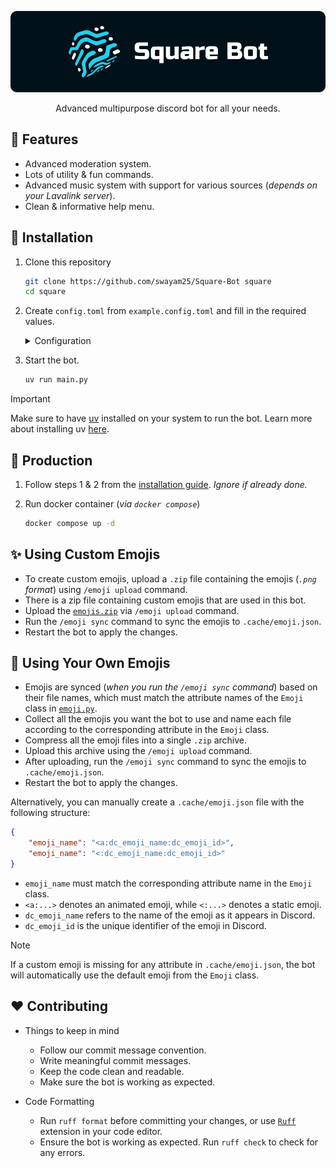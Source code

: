 <div align="center">

![Square Bot](./assets/banner.png)

Advanced multipurpose discord bot for all your needs.

</div>

## 🎯 Features

- Advanced moderation system.
- Lots of utility & fun commands.
- Advanced music system with support for various sources (*depends on your Lavalink server*).
- Clean & informative help menu.

## 🚩 Installation

1. Clone this repository
    ```sh
    git clone https://github.com/swayam25/Square-Bot square
    cd square
    ```

2. Create `config.toml` from `example.config.toml` and fill in the required values.
    <details>

    <summary>Configuration</summary>

    - `owner-id` (`int`)
        - Owner's discord id.
        - Gives access to all commands.

    - `owner-guild-ids` (`list[int]`)
        - List of guild ids.
        - Developer commands will only work in these guilds.

    - `system-channel-id` (`int`)
        - System channel id.
        - Bot will send logs in this channel.

    - `support-server-url` (`str`)
        - Support server url.
        - Bot will use this url for support server.

    - `bot-token` (`str`)
        - Discord api token.
        - Bot will use this token to connect to discord.

    - `database-url` (`str`)
        - Database url.
        - Bot will use this url to connect to the database.
        - Postgres database is supported.
        - Example: `asyncpg://user:password@db.host:5432/square`.
            - If your connection string starts with `postgresql://`, replace it with `asyncpg://`.
            - Services like Supabase provide a `postgresql://` connection string, remember to change it to `asyncpg://`.

    - `[colors]`
        - `theme` (`str`)
            - Theme color.
        - `green` (`str`)
            - Green color.
        - `red` (`str`)
            - Red color.
        - `orange` (`str`)
            - Orange color.

    - `[lavalink]`
        - `host` (`str`)
            - Lavalink host.
        - `port` (`int`)
            - Lavalink port.
        - `password` (`str`)
            - Lavalink password.
        - `region` (`str`)
            - Lavalink region.
        - `secure` (`bool`)
            - Lavalink secure status

    </details>

3. Start the bot.
    ```sh
    uv run main.py
    ```

> [!IMPORTANT]
> Make sure to have [uv](https://docs.astral.sh/uv) installed on your system to run the bot.
> Learn more about installing uv [here](https://docs.astral.sh/uv/getting-started/installation/).

## 🚀 Production

1. Follow steps 1 & 2 from the [installation guide](#-installation). *Ignore if already done.*

2. Run docker container (*via `docker compose`*)
    ```sh
    docker compose up -d
    ```

## ✨ Using Custom Emojis

- To create custom emojis, upload a `.zip` file containing the emojis (*`.png` format*) using `/emoji upload` command.
- There is a zip file containing custom emojis that are used in this bot.
- Upload the [`emojis.zip`](./assets/emojis.zip) via `/emoji upload` command.
- Run the `/emoji sync` command to sync the emojis to `.cache/emoji.json`.
- Restart the bot to apply the changes.

## 🙂 Using Your Own Emojis

- Emojis are synced (*when you run the `/emoji sync` command*) based on their file names, which must match the attribute names of the `Emoji` class in [`emoji.py`](./utils/emoji.py).
- Collect all the emojis you want the bot to use and name each file according to the corresponding attribute in the `Emoji` class.
- Compress all the emoji files into a single `.zip` archive.
- Upload this archive using the `/emoji upload` command.
- After uploading, run the `/emoji sync` command to sync the emojis to `.cache/emoji.json`.
- Restart the bot to apply the changes.

Alternatively, you can manually create a `.cache/emoji.json` file with the following structure:
```json
{
    "emoji_name": "<a:dc_emoji_name:dc_emoji_id>",
    "emoji_name": "<:dc_emoji_name:dc_emoji_id>"
}
```
- `emoji_name` must match the corresponding attribute name in the `Emoji` class.
- `<a:...>` denotes an animated emoji, while `<:...>` denotes a static emoji.
- `dc_emoji_name` refers to the name of the emoji as it appears in Discord.
- `dc_emoji_id` is the unique identifier of the emoji in Discord.

> [!NOTE]
> If a custom emoji is missing for any attribute in `.cache/emoji.json`, the bot will automatically use the default emoji from the `Emoji` class.

## ❤️ Contributing

- Things to keep in mind
    - Follow our commit message convention.
    - Write meaningful commit messages.
    - Keep the code clean and readable.
    - Make sure the bot is working as expected.

- Code Formatting
    - Run `ruff format` before committing your changes, or use [`Ruff`](https://docs.astral.sh/ruff/editors) extension in your code editor.
    - Ensure the bot is working as expected. Run `ruff check` to check for any errors.
